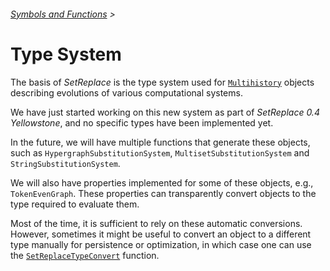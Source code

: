 ###### [Symbols and Functions](/README.md#symbols-and-functions) >

# Type System

The basis of *SetReplace* is the type system used for [`Multihistory`](Multihistory.md) objects describing evolutions of
various computational systems.

We have just started working on this new system as part of *SetReplace 0.4 Yellowstone*, and no specific types have been
implemented yet.

In the future, we will have multiple functions that generate these objects, such as `HypergraphSubstitutionSystem`,
`MultisetSubstitutionSystem` and `StringSubstitutionSystem`.

We will also have properties implemented for some of these objects, e.g., `TokenEvenGraph`. These properties
can transparently convert objects to the type required to evaluate them.

Most of the time, it is sufficient to rely on these automatic conversions. However, sometimes it might be useful to
convert an object to a different type manually for persistence or optimization, in which case one can use the
[`SetReplaceTypeConvert`](SetReplaceTypeConvert.md) function.
